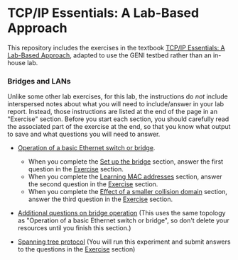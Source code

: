 # TCP/IP Essentials: A Lab-Based Approach

This repository includes the exercises in the textbook [TCP/IP Essentials: A Lab-Based Approach](https://www.amazon.com/TCP-IP-Essentials-Lab-Based-Approach/dp/052160124X), adapted to use the GENI testbed rather than an in-house lab.

### Bridges and LANs

Unlike some other lab exercises, for this lab, the instructions do *not* include interspersed notes about what you will need to include/answer in your lab report. Instead, those instructions are listed at the end of the page in an "Exercise" section. Before you start each section, you should carefully read the associated part of the exercise at the end, so that you know what output to save and what questions you will need to answer.

* [Operation of a basic Ethernet switch or bridge](https://witestlab.poly.edu/blog/basic-ethernet-switch-operation/). 
  * When you complete the [Set up the bridge](https://witestlab.poly.edu/blog/basic-ethernet-switch-operation/#setupthebridge) section, answer the first question in the [Exercise](https://witestlab.poly.edu/blog/basic-ethernet-switch-operation/#exercise) section.
  * When you complete the [Learning MAC addresses](https://witestlab.poly.edu/blog/basic-ethernet-switch-operation/#learningmacaddresses) section, answer the second question in the [Exercise](https://witestlab.poly.edu/blog/basic-ethernet-switch-operation/#exercise) section.
  * When you complete the [Effect of a smaller collision domain](https://witestlab.poly.edu/blog/basic-ethernet-switch-operation/#effectofasmallercollisiondomain) section, answer the third question in the [Exercise](https://witestlab.poly.edu/blog/basic-ethernet-switch-operation/#exercise) section.

* [Additional questions on bridge operation](3-5-simple-bridge.md) (This uses the same topology as "Operation of a basic Ethernet switch or bridge", so don't delete your resources until you finish this section.)
* [Spanning tree protocol](https://witestlab.poly.edu/blog/the-spanning-tree-protocol/) (You will run this experiment and submit answers to the questions in the [Exercise](https://witestlab.poly.edu/blog/the-spanning-tree-protocol/#exercise) section)

